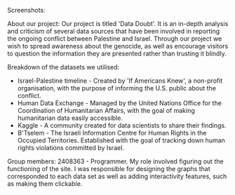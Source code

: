 Screenshots:

About our project:
Our project is titled 'Data Doubt'. It is an in-depth analysis and criticism of several data sources that have been involved in reporting the ongoing conflict between Palestine and Israel. Through our project we wish to spread awareness about the genocide, as well as encourage visitors to question the information they are presented rather than trusting it blindly.

Breakdown of the datasets we utilised:
- Israel-Palestine timeline - Created by 'If Americans Knew', a non-profit organisation, with the purpose of informing the U.S. public about the conflict.
- Human Data Exchange - Managed by the United Nations Office for the Coordination of Humanitarian Affairs, with the goal of making humanitarian data easily accessible.
- Kaggle - A community created for data scientists to share their findings.
- B'Tselem - The Israeli Information Centre for Human Rights in the Occupied Territories. Established with the goal of tracking down human rights violations committed by Israel.

Group members:
2408363 - Programmer. My role involved figuring out the functioning of the site. I was responsible for designing the graphs that corresponded to each data set as well as adding interactivity features, such as making them clickable.
